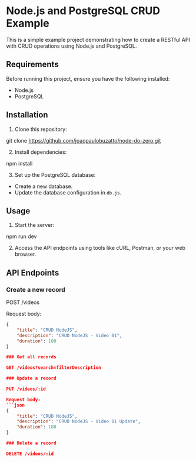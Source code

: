 # Node.js and PostgreSQL CRUD Example

This is a simple example project demonstrating how to create a RESTful API with CRUD operations using Node.js and PostgreSQL.

## Requirements

Before running this project, ensure you have the following installed:

- Node.js
- PostgreSQL

## Installation

1. Clone this repository:

git clone https://github.com/joaopaulobuzatto/node-do-zero.git

2. Install dependencies:

npm install

3. Set up the PostgreSQL database:
- Create a new database.
- Update the database configuration in `db.js`.

## Usage

1. Start the server:

npm run dev


2. Access the API endpoints using tools like cURL, Postman, or your web browser.

## API Endpoints

### Create a new record

POST /videos

Request body:
```json
{
    "title": "CRUD NodeJS",
    "description": "CRUD NodeJS - Video 01",
    "duration": 180
}

### Get all records

GET /videos?search=filterDescription

### Update a record

PUT /videos/:id

Request body:
```json
{
    "title": "CRUD NodeJS",
    "description": "CRUD NodeJS - Video 01 Update",
    "duration": 180
}

### Delete a record

DELETE /videos/:id
